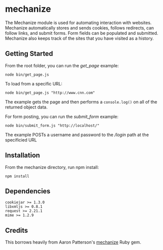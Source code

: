 # mechanize

The Mechanize module is used for automating interaction with websites.
Mechanize automatically stores and sends cookies, follows redirects,
can follow links, and submit forms. Form fields can be populated and
submitted. Mechanize also keeps track of the sites that you have
visited as a history.

## Getting Started

From the root folder, you can run the *get_page* example:

`node bin/get_page.js`

To load from a specific URL:

`node bin/get_page.js "http://www.cnn.com"`

The example gets the page and then performs a `console.log()` on all of the returned object data.

For form posting, you can run the *submit_form* example:

`node bin/submit_form.js "http://localhost/"`

The example POSTs a username and password to the */login* path at the specificied URL

## Installation

From the mechanize directory, run npm install:

`npm install`

## Dependencies

    cookiejar >= 1.3.0
    libxmljs >= 0.8.1
    request >= 2.21.1
    mime >= 1.2.9

## Credits

This borrows heavily from Aaron Patterson's
[mechanize](http://mechanize.rubyforge.org/) Ruby gem.